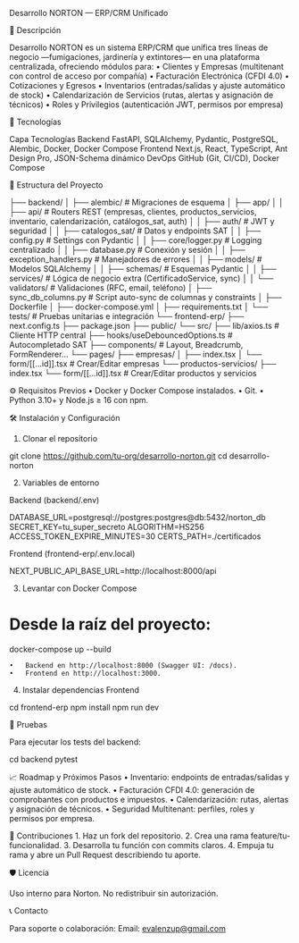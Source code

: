 Desarrollo NORTON — ERP/CRM Unificado

📖 Descripción

Desarrollo NORTON es un sistema ERP/CRM que unifica tres líneas de negocio —fumigaciones, jardinería y extintores— en una plataforma centralizada, ofreciendo módulos para:
	•	Clientes y Empresas (multitenant con control de acceso por compañía)
	•	Facturación Electrónica (CFDI 4.0)
	•	Cotizaciones y Egresos
	•	Inventarios (entradas/salidas y ajuste automático de stock)
	•	Calendarización de Servicios (rutas, alertas y asignación de técnicos)
	•	Roles y Privilegios (autenticación JWT, permisos por empresa)

🚀 Tecnologías

Capa	Tecnologías
Backend	FastAPI, SQLAlchemy, Pydantic, PostgreSQL, Alembic, Docker, Docker Compose
Frontend	Next.js, React, TypeScript, Ant Design Pro, JSON-Schema dinámico
DevOps	GitHub (Git, CI/CD), Docker Compose

📂 Estructura del Proyecto

├── backend/
│   ├── alembic/                  # Migraciones de esquema
│   ├── app/
│   │   ├── api/                  # Routers REST (empresas, clientes, productos_servicios, inventario, calendarización, catálogos_sat, auth)
│   │   ├── auth/                 # JWT y seguridad
│   │   ├── catalogos_sat/        # Datos y endpoints SAT
│   │   ├── config.py             # Settings con Pydantic
│   │   ├── core/logger.py        # Logging centralizado
│   │   ├── database.py           # Conexión y sesión
│   │   ├── exception_handlers.py # Manejadores de errores
│   │   ├── models/               # Modelos SQLAlchemy
│   │   ├── schemas/              # Esquemas Pydantic
│   │   ├── services/             # Lógica de negocio extra (CertificadoService, sync)
│   │   └── validators/           # Validaciones (RFC, email, teléfono)
│   ├── sync_db_columns.py        # Script auto-sync de columnas y constraints
│   ├── Dockerfile
│   ├── docker-compose.yml
│   ├── requirements.txt
│   └── tests/                    # Pruebas unitarias e integración
└── frontend-erp/
    ├── next.config.ts
    ├── package.json
    ├── public/
    └── src/
        ├── lib/axios.ts                    # Cliente HTTP central
        ├── hooks/useDebouncedOptions.ts    # Autocompletado SAT
        ├── components/                     # Layout, Breadcrumb, FormRenderer…
        └── pages/
            ├── empresas/
            │   ├── index.tsx
            │   └── form/[[...id]].tsx       # Crear/Editar empresas
            └── productos-servicios/
                ├── index.tsx
                └── form/[[...id]].tsx     # Crear/Editar productos y servicios

⚙️ Requisitos Previos
	•	Docker y Docker Compose instalados.
	•	Git.
	•	Python 3.10+ y Node.js ≥ 16 con npm.

🛠️ Instalación y Configuración

1. Clonar el repositorio

git clone https://github.com/tu-org/desarrollo-norton.git
cd desarrollo-norton

2. Variables de entorno

Backend (backend/.env)

DATABASE_URL=postgresql://postgres:postgres@db:5432/norton_db
SECRET_KEY=tu_super_secreto
ALGORITHM=HS256
ACCESS_TOKEN_EXPIRE_MINUTES=30
CERTS_PATH=./certificados

Frontend (frontend-erp/.env.local)

NEXT_PUBLIC_API_BASE_URL=http://localhost:8000/api

3. Levantar con Docker Compose

# Desde la raíz del proyecto:
docker-compose up --build

	•	Backend en http://localhost:8000 (Swagger UI: /docs).
	•	Frontend en http://localhost:3000.

4. Instalar dependencias Frontend

cd frontend-erp
npm install
npm run dev

🧪 Pruebas

Para ejecutar los tests del backend:

cd backend
pytest

📈 Roadmap y Próximos Pasos
	•	Inventario: endpoints de entradas/salidas y ajuste automático de stock.
	•	Facturación CFDI 4.0: generación de comprobantes con productos e impuestos.
	•	Calendarización: rutas, alertas y asignación de técnicos.
	•	Seguridad Multitenant: perfiles, roles y permisos por empresa.

🤝 Contribuciones
	1.	Haz un fork del repositorio.
	2.	Crea una rama feature/tu-funcionalidad.
	3.	Desarrolla tu función con commits claros.
	4.	Empuja tu rama y abre un Pull Request describiendo tu aporte.

🛡️ Licencia

Uso interno para Norton. No redistribuir sin autorización.

📞 Contacto

Para soporte o colaboración:
Email: evalenzup@gmail.com
